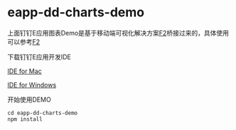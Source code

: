 # eapp-dd-charts-demo

上面钉钉E应用图表Demo是基于移动端可视化解决方案[F2](https://antv.alipay.com/zh-cn/f2/3.x/index.html)桥接过来的，具体使用可以参考[F2](https://antv.alipay.com/zh-cn/f2/3.x/index.html)

下载钉钉E应用开发IDE  

[IDE for Mac](https://download.alicdn.com/dingtalk-desktop/miniAppIDE/miniAppIDE-0.21.0-beta.11.dmg)  

[IDE for Windows](https://download.alicdn.com/dingtalk-desktop/miniAppIDE/miniAppIDE-0.21.0-beta.11.exe)


开始使用DEMO
```
cd eapp-dd-charts-demo
npm install

```

